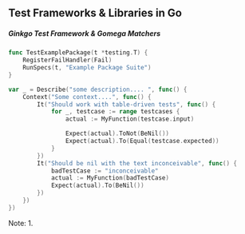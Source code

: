 
## Test Frameworks & Libraries in Go

##### Ginkgo Test Framework & Gomega Matchers

```Go
func TestExamplePackage(t *testing.T) {
	RegisterFailHandler(Fail)
	RunSpecs(t, "Example Package Suite")
}
```

```Go
var _ = Describe("some description.... ", func() {
	Context("Some context....", func() {
		It("Should work with table-driven tests", func() {
			for _, testcase := range testcases {
				actual := MyFunction(testcase.input)

				Expect(actual).ToNot(BeNil())
				Expect(actual).To(Equal(testcase.expected))
			}
		})
		It("Should be nil with the text inconceivable", func() {
			badTestCase := "inconceivable"
			actual := MyFunction(badTestCase)
			Expect(actual).To(BeNil())
		})
	})
})
```

Note:
1. 
